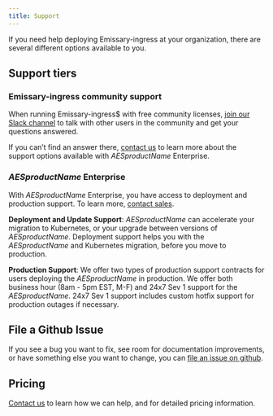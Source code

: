 ```yaml
---
title: Support
---
```


If you need help deploying Emissary-ingress at your organization, there are several different options available to you.

## Support tiers

### Emissary-ingress community support

When running Emissary-ingress$ with free community licenses, [join our Slack channel](http://a8r.io/slack) to talk with other users in the community and get your questions answered.

If you can’t find an answer there, [contact us](/contact-us) to learn more about the support options available with $AESproductName$ Enterprise.

### $AESproductName$ Enterprise

With $AESproductName$ Enterprise, you have access to deployment and production support. To learn more, [contact sales](/contact-us).

**Deployment and Update Support**: $AESproductName$ can accelerate your migration to Kubernetes, or your upgrade between versions of $AESproductName$. Deployment support helps you with the $AESproductName$ and Kubernetes migration, before you move to production.

**Production Support**: We offer two types of production support contracts for users deploying the $AESproductName$ in production. We offer both business hour (8am - 5pm EST, M-F) and 24x7 Sev 1 support for the $AESproductName$. 24x7 Sev 1 support includes custom hotfix support for production outages if necessary.

## File a Github Issue

If you see a bug you want to fix, see room for documentation improvements, or have something else you want to change, you can [file an issue on github](https://github.com/datawire/ambassador/issues/new).

## Pricing

[Contact us](/contact-us) to learn how we can help, and for detailed pricing information.
